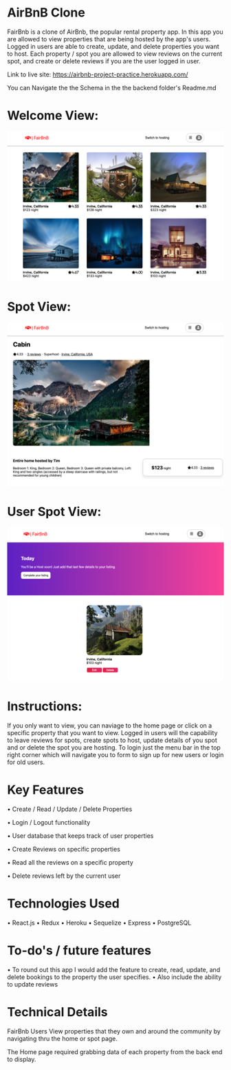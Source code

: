 # AirBnB Clone

FairBnb is a clone of AirBnb, the popular rental property app. In this app you are allowed to view properties that are being hosted by the app's users. Logged in users are able to create, update, and delete properties you want to host. Each property / spot you are allowed to view reviews on the current spot, and create or delete reviews if you are the user logged in user. 

Link to live site: https://airbnb-project-practice.herokuapp.com/

You can Navigate the the Schema in the the backend folder's Readme.md

# Welcome View:
![fairbnb-home-page](/home.png)

# Spot View:
![fairbnb-home-page](/spot.png)

# User Spot View:
![fairbnb-home-page](/user.png)


# Instructions:
If you only want to view, you can naviage to the home page or click on a specific property that you want to view. Logged in users will the capability to leave reviews for spots, create spots to host, update details of you spot and or delete the spot you are hosting. To login just the menu bar in the top right corner which will navigate you to form to sign up for new users or login for old users. 

# Key Features
• Create / Read / Update / Delete Properties

• Login / Logout functionality

• User database that keeps track of user properties

• Create Reviews on specific properties

• Read all the reviews on a specific property

• Delete reviews left by the current user

# Technologies Used
• React.js
• Redux
• Heroku
• Sequelize
• Express
• PostgreSQL


# To-do's / future features
• To round out this app I would add the feature to create, read, update, and delete bookings to the property the user specifies.
• Also include the ability to update reviews



# Technical Details
FairBnb Users View properties that they own and around the community by navigating thru the home or spot page. 

The Home page required grabbing data of each property from the back end to display. 
